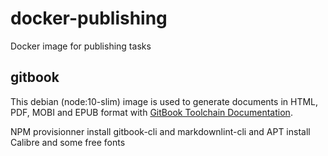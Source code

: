 # docker-publishing

Docker image for publishing tasks

## gitbook

This debian (node:10-slim) image is used to generate documents in HTML, PDF, MOBI and EPUB format with [GitBook Toolchain Documentation](https://toolchain.gitbook.com/).

NPM provisionner install gitbook-cli and markdownlint-cli and APT install Calibre and some free fonts
